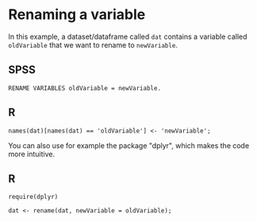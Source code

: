 # Renaming a variable

In this example, a dataset/dataframe called `dat` contains a variable called `oldVariable` that we want to rename to `newVariable`.

## SPSS

```
RENAME VARIABLES oldVariable = newVariable.
```

## R

```
names(dat)[names(dat) == 'oldVariable'] <- 'newVariable';
```

You can also use for example the package "dplyr", which makes the code more intuitive.

## R

```
require(dplyr)

dat <- rename(dat, newVariable = oldVariable);
```

